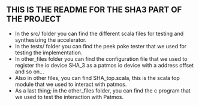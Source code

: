 ## THIS IS THE README FOR THE SHA3 PART OF THE PROJECT

- In the src/ folder you can find the different scala files for testing and synthesizing the accelerator.
- In the tests/ folder you can find the peek poke tester that we used for testing the implementation.
- In other_files folder you can find the configuration file that we used to register the io device SHA_3 as a patmos io device with a address offset and so on...
- Also in other files, you can find SHA_top.scala, this is the scala top module that we used to interact with patmos.
- As a last thing; in the other_files folder, you can find the c program that we used to test the interaction with Patmos. 
